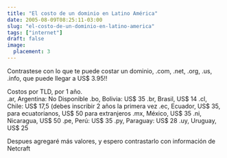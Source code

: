 ```yaml
---
title: "El costo de un dominio en Latino América"
date: 2005-08-09T08:25:11-03:00
slug: "el-costo-de-un-dominio-en-latino-america"
tags: ["internet"]
draft: false
image:
  placement: 3
---
```


Contrastese con lo que te puede costar un dominio, .com, .net, .org,
.us, .info, que puede llegar a US\$ 3.95!!

Costos por TLD, por 1 año.\
.ar, Argentina: No Disponible .bo, Bolivia: US\$ 35 .br, Brasil, US\$ 14
.cl, Chile: US\$ 17,5 (debes inscribir 2 años la primera vez .ec,
Ecuador, US\$ 35, para ecuatorianos, US\$ 50 para extranjeros .mx,
México, US\$ 35 .ni, Nicaragua, US\$ 50 .pe, Perú: US\$ 35 .py,
Paraguay: US\$ 28 .uy, Uruguay, US\$ 25

Despues agregaré más valores, y espero contrastarlo con información de
Netcraft
